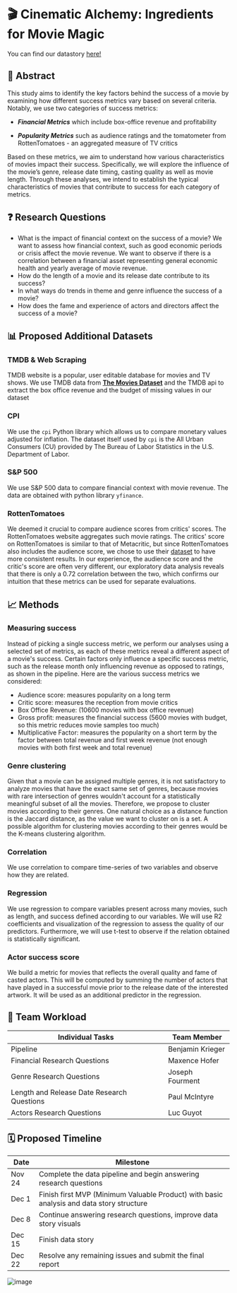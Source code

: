 # 🎬 Cinematic Alchemy: Ingredients for Movie Magic

You can find our datastory [here!](https://moviesuccess.github.io/)

## 📄 Abstract

This study aims to identify the key factors behind the success of a movie by examining how different success metrics vary based on several criteria.
Notably, we use two categories of success metrics: 

- **_Financial Metrics_** which include box-office revenue and profitability

- **_Popularity Metrics_** such as audience ratings and the tomatometer from RottenTomatoes - an aggregated measure of TV critics

Based on these metrics, we aim to understand how various characteristics of movies impact their success.
Specifically, we will explore the influence of the movie’s genre, release date timing, casting quality as well as movie length.
Through these analyses, we intend to establish the typical characteristics of movies that contribute to success for each category of metrics.

## ❓ Research Questions

- What is the impact of financial context on the success of a movie?
We want to assess how financial context, such as good economic periods or crisis affect the movie revenue. We want to observe if there is a correlation between a financial asset representing general economic health and yearly average of movie revenue. 
- How do the length of a movie and its release date contribute to its success?
- In what ways do trends in theme and genre influence the success of a movie?
- How does the fame and experience of actors and directors affect the success of a movie?

## 📊 Proposed Additional Datasets

### TMDB & Web Scraping 

TMDB website is a popular, user editable database for movies and TV shows. We use TMDB data from [**The Movies Dataset**](https://www.kaggle.com/datasets/rounakbanik/the-movies-dataset/) and the TMDB api to extract the box office revenue and the budget of missing values in our dataset

### CPI

We use the `cpi` Python library which allows us to compare monetary values adjusted for inflation.
The dataset itself used by `cpi` is the All Urban Consumers (CU) provided by The Bureau of Labor Statistics in the U.S. Department of Labor.

### S&P 500
We use S&P 500 data to compare financial context with movie revenue. The data are obtained with python library `yfinance`.

### RottenTomatoes

We deemed it crucial to compare audience scores from critics' scores. The RottenTomatoes website aggregates such movie ratings. The critics' score on RottenTomatoes is similar to that of Metacritic, but since RottenTomatoes also includes the audience score, we chose to use their [dataset](https://www.kaggle.com/datasets/stefanoleone992/rotten-tomatoes-movies-and-critic-reviews-dataset/data) to have more consistent results. In our experience, the audience score and the critic's score are often very different, our exploratory data analysis reveals that there is only a 0.72 correlation between the two, which confirms our intuition that these metrics can be used for separate evaluations.

## 📈 Methods

### Measuring success

Instead of picking a single success metric, we perform our analyses using a selected set of metrics, as each of these metrics reveal a different aspect of a movie's success. Certain factors only influence a specific success metric, such as the release month only influencing revenue as opposed to ratings, as shown in the pipeline. Here are the various success metrics we considered:
- Audience score: measures popularity on a long term
- Critic score: measures the reception from movie critics
- Box Office Revenue: (10600 movies with box office revenue)
- Gross profit: measures the financial success (5600 movies with budget, so this metric reduces movie samples too much)
- Multiplicative Factor: measures the popularity on a short term by the factor between total revenue and first week revenue (not enough movies with both first week and total revenue)

### Genre clustering

Given that a movie can be assigned multiple genres, it is not satisfactory to analyze movies that have the exact same set of genres, because movies with rare intersection of genres wouldn't account for a statistically meaningful subset of all the movies. Therefore, we propose to cluster movies according to their genres.
One natural choice as a distance function is the Jaccard distance, as the value we want to cluster on is a set. A possible algorithm for clustering movies according to their genres would be the K-means clustering algorithm.

### Correlation

We use correlation to compare time-series of two variables and observe how they are related.

### Regression

We use regression to compare variables present across many movies, such as length, and success defined according to our variables. We will use R2 coefficients and visualization of the regression to assess the quality of our predictors. Furthermore, we will use t-test to observe if the relation obtained is statistically significant. 

### Actor success score

We build a metric for movies that reflects the overall quality and fame of casted actors. This will be computed by summing the number of actors that have played in a successful movie prior to the release date of the interested artwork. It will be used as an additional predictor in the regression.

## 🤝 Team Workload

| Individual Tasks	                 	| Team Member           |
|-----------------------------------------------|-----------------------|
| Pipeline                               	| Benjamin Krieger      |
| Financial Research Questions           	| Maxence Hofer         |
| Genre Research Questions               	| Joseph Fourment       |
| Length and Release Date Research Questions 	| Paul McIntyre      	|
| Actors Research Questions              	| Luc Guyot             |


## 🗓️ Proposed Timeline

| Date         | Milestone                                                					|
|--------------|------------------------------------------------------------------------------------------------|
| Nov 24       | Complete the data pipeline and begin answering research questions				|
| Dec 1        | Finish first MVP (Minimum Valuable Product) with basic analysis and data story structure	|
| Dec 8        | Continue answering research questions, improve data story visuals				|
| Dec 15       | Finish data story										|
| Dec 22       | Resolve any remaining issues and submit the final report					|

![image](https://github.com/epfl-ada/ada-2023-project-madafaka1/assets/47635960/64d93d4d-1144-460f-ae89-7af5c7f65046)
